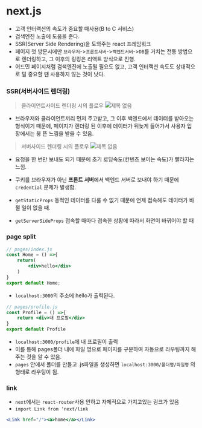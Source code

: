 # next.js
- 고객 인터랙션의 속도가 중요할 때사용(B to C 서비스)
- 검색엔진 노출에 도움을 준다.
- SSR(Server Side Rendering)을 도와주는 react 프레임워크
- 페이지 첫 방문시에만 `브라우저`->`프론트서버`->`백엔드서버`->`DB`를 거치는 전통 방법으로 렌더링하고, 그 이후의 링킹은 리액트 방식으로 진행.
- 어드민 페이지처럼 검색엔진에 노출될 필요도 없고, 고객 인터랙션 속도도 상대적으로 덜 중요할 땐 사용하지 않는 것이 낫다.

### SSR(서버사이드 렌더링)
> 클라이언트사이드 렌더링 시의 플로우
![제목 없음](https://user-images.githubusercontent.com/28249948/133707388-0ad43438-de9a-4b8f-bf06-358df345bb2c.png)
- 브라우저와 클라이언트끼리 먼저 주고받고, 그 이후 백엔드에서 데이터를 받아오는 형식이기 때문에, 페이지가 렌더링 된 이후에 데이터가 뒤늦게 들어가서 사용자 입장에서는 붕 뜬 느낌을 받을 수 있음.
> 서버사이드 렌더링 시의 플로우
![제목 없음](https://user-images.githubusercontent.com/28249948/133707546-b9434900-8129-4af9-9788-1d448da9dcf5.png)
- 요청을 한 번만 보내도 되기 때문에 초기 로딩속도(컨텐츠 보이는 속도)가 빨라지는 느낌. 

- 쿠키를 브라우저가 아닌 **프론트 서버**에서 백엔드 서버로 보내야 하기 때문에 `credential` 문제가 발생함.
- `getStaticProps` 동적인 데이터를 다룰 수 없기 때문에 언제 접속해도 데이터가 바뀔 일이 없을 때.
- `getServerSideProps` 접속할 때마다 접속한 상황에 따라서 화면이 바뀌어야 할 때

### page split
```jsx
// pages/index.js
const Home = () =>{
    return(
        <div>hello</div>
    )
}
export default Home;
```
- `localhost:3000`의 주소에 hello가 출력된다.
```jsx
// pages/profile.js
const Profile = () =>{
    return <div>내 프로필</div>
}
export default Profile
```
- `localhost:3000/profile`에 내 프로필이 출력
- 이를 통해 pages폴더 내에 파일 명으로 페이지를 구분하여 자동으로 라우팅까지 해주는 것을 알 수 있음.
- `pages` 안에서 폴더를 만들고 .js파일을 생성하면 `localhost:3000/폴더명/파일명` 의 형태로 라우팅이 됨.

### link
- `next`에서는 `react-router`사용 안하고 자체적으로 가지고있는 링크가 있음
- `import Link from 'next/link`
```jsx
<Link href="/"><a>home</a></Link>
```

